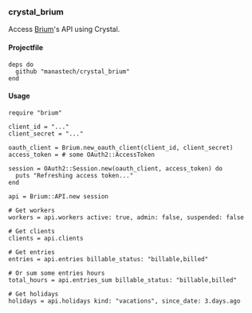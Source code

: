 ### crystal_brium

Access [Brium](brium.me)'s API using Crystal.

#### Projectfile

```crystal
deps do
  github "manastech/crystal_brium"
end
```

#### Usage

```crystal
require "brium"

client_id = "..."
client_secret = "..."

oauth_client = Brium.new_oauth_client(client_id, client_secret)
access_token = # some OAuth2::AccessToken

session = OAuth2::Session.new(oauth_client, access_token) do
  puts "Refreshing access token..."
end

api = Brium::API.new session

# Get workers
workers = api.workers active: true, admin: false, suspended: false

# Get clients
clients = api.clients

# Get entries
entries = api.entries billable_status: "billable,billed"

# Or sum some entries hours
total_hours = api.entries_sum billable_status: "billable,billed"

# Get holidays
holidays = api.holidays kind: "vacations", since_date: 3.days.ago
```

